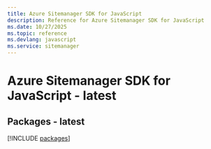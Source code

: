 ```yaml
---
title: Azure Sitemanager SDK for JavaScript
description: Reference for Azure Sitemanager SDK for JavaScript
ms.date: 10/27/2025
ms.topic: reference
ms.devlang: javascript
ms.service: sitemanager
---
```

# Azure Sitemanager SDK for JavaScript - latest
## Packages - latest
[!INCLUDE [packages](sitemanager-index.md)]